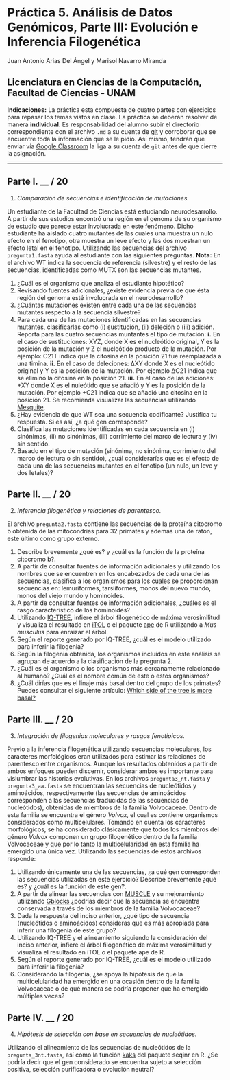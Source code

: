 # Práctica 5. Análisis de Datos Genómicos, Parte III: Evolución e Inferencia Filogenética
Juan Antonio Arias Del Ángel y Marisol Navarro Miranda
## Licenciatura en Ciencias de la Computación, Facultad de Ciencias - UNAM 

**Indicaciones:** La práctica esta compuesta de cuatro partes con ejercicios para repasar los temas vistos en clase. La práctica se deberán resolver de manera **individual**. Es responsabilidad del alumno subir el directorio correspondiente con el archivo `.md` a su cuenta de [git](https://github.com/) y corroborar que se encuentre toda la información que se le pidió. Así mismo, tendrán que enviar vía [Google Classroom](https://classroom.google.com/) la liga a su cuenta de `git` antes de que cierre la asignación.

***

## Parte I. __ / 20

1. *Comparación de secuencias e identificación de mutaciones.*

Un estudiante de la Facultad de Ciencias está estudiando neurodesarrollo. A partir de sus estudios encontró una región en el genoma de su organismo de estudio que parece estar involucrada en este fenómeno. Dicho estudiante ha aislado cuatro mutantes de las cuales una muestra un nulo efecto en el fenotipo, otra muestra un leve efecto y las dos muestran un efecto letal en el fenotipo. Utilizando las secuencias del archivo `pregunta1.fasta` ayuda al estudiante con las siguientes preguntas. **Nota:** En el archivo WT indica la secuencia de referencia (silvestre) y el resto de las secuencias, identificadas como MUTX son las secuencias mutantes.

1.	¿Cuál es el organismo que analiza el estudiante hipotético? 
2.	Revisando fuentes adicionales, ¿existe evidencia previa de que ésta región del genoma esté involucrada en el neurodesarrollo? 
3.	¿Cuántas mutaciones existen entre cada una de las secuencias mutantes respecto a la secuencia silvestre?
4.	Para cada una de las mutaciones identificadas en las secuencias mutantes, clasificarlas como (i) sustitución, (ii) deleción o (iii) adición. Reporta para las cuatro secuencias muntantes el tipo de mutación: **i.**	En el caso de sustituciones: XYZ, donde X es el nucleótido original, Y es la posición de la mutación y Z el nucleótido producto de la mutación. Por ejemplo: C21T indica que la citosina en la posición 21 fue reemplazada a una timina. **ii.**	En el caso de deleciones: ΔXY donde X es el nucleótido original y Y es la posición de la mutación. Por ejemplo ΔC21 indica que se eliminó la citosina en la posición 21. **iii.** En el caso de las adiciónes: +XY donde X es el nuleótido que se añadió y Y es la posición de la mutación. Por ejemplo +C21 indica que se añadió una citosina en la posición 21. Se recomienda visualizar las secuencias utilizando [Mesquite](https://www.mesquiteproject.org/).
5.	¿Hay evidencia de que WT sea una secuencia codificante? Justifica tu respuesta. Si es así, ¿a qué gen corresponde? 
6.	Clasifica las mutaciones identificadas en cada secuencia en (i) sinónimas, (ii) no sinónimas, (iii) corrimiento del marco de lectura y (iv) sin sentido. 
7.	Basado en el tipo de mutación (sinónima, no sinónima, corrimiento del marco de lectura o sin sentido), ¿cuál considerarías que es el efecto de cada una de las secuencias mutantes en el fenotipo (un nulo, un leve y dos letales)?

## Parte II. __ / 20

2. *Inferencia filogenética y relaciones de parentesco.*

El archivo `pregunta2.fasta` contiene las secuencias de la proteína citocromo b obtenida de las mitocondrias para 32 primates y además una de ratón, este último como grupo externo. 

1.	Describe brevemente ¿qué es? y ¿cuál es la función de la proteína citocromo b?. 
2.	A partir de consultar fuentes de información adicionales y utilizando los nombres que se encuentren en los encabezados de cada una de las secuencias, clasifica a los organismos para los cuales se proporcionan secuencias en: lemuriformes, tarsiiformes, monos del nuevo mundo, monos del viejo mundo y hominoides. 
3.	A partir de consultar fuentes de información adicionales, ¿cuáles es el rasgo característico de los hominoides? 
4.	Utilizando [IQ-TREE](http://iqtree.cibiv.univie.ac.at/), infiere el árbol filogenético de máxima verosimilitud y visualiza el resultado en [iTOL](https://itol.embl.de/) o el paquete [ape](http://www.phytools.org/Cordoba2017/ex/2/Intro-to-phylogenies.html) de R utilizando a *Mus musculus* para enraizar el árbol. 
5.	Según el reporte generado por IQ-TREE, ¿cuál es el modelo utilizado para inferir la filogenia? 
6.	Según la filogenia obtenida, los organismos incluídos en este análisis se agrupan de acuerdo a la clasificación de la pregunta 2. 
7.	¿Cuál es el organismo o los organismos más cercanamente relacionado al humano? ¿Cuál es el nombre común de este o estos organismos? 
8.	¿Cuál dirías que es el linaje más basal dentro del grupo de los primates? Puedes consultar el siguiente artículo: [Which side of the tree is more basal?](https://www.researchgate.net/profile/Frank-Thorsten_Krell/publication/248845379_Which_side_of_the_tree_is_more_basal_Editorial/links/59f1c977458515bfd07fe451/Which-side-of-the-tree-is-more-basal-Editorial.pdf)

## Parte III. __ / 20

3. *Integración de filogenias moleculares y rasgos fenotípicos.* 

Previo a la inferencia filogenética utilizando secuencias moleculares, los caracteres morfológicos eran utilizados para estimar las relaciones de parentesco entre organismos. Aunque los resultados obtenidos a partir de ambos enfoques pueden discernir, considerar ambos es importante para vislumbrar las historias evolutivas. En los archivos `pregunta3_nt.fasta` y `pregunta3_aa.fasta` se encuentran las secuencias de nucleótidos y aminoácidos, respectivamente (las secuencias de aminoácidos corresponden a las secuencias traducidas de las secuencias de nucleótidos), obtenidas de miembros de la familia Volvocaceae. Dentro de esta familia se encuentra el género *Volvox*, el cual es contiene organismos considerados como multicelulares. Tomando en cuenta los caracteres morfológicos, se ha considerado clásicamente que todos los miembros del género *Volvox* componen un grupo filogenético dentro de la familia Volvocaceae y que por lo tanto la multicelularidad en esta familia ha emergido una única vez. Utilizando las secuencias de estos archivos responde: 

1.	Utilizando únicamente una de las secuencias, ¿a qué gen corresponden las secuencias utilizadas en este ejercicio? Describe brevemente ¿qué es? y ¿cuál es la función de este gen?. 
2.	A partir de alinear las secuencias con [MUSCLE](https://www.ebi.ac.uk/Tools/msa/muscle/) y su mejoramiento utilizando [Gblocks](http://molevol.cmima.csic.es/castresana/Gblocks_server.html) ¿podrías decir que la secuencia se encuentra conservada a través de los miembros de la familia Volvocaceae? 
3.	Dada la respuesta del inciso anterior, ¿qué tipo de secuencia (nucleótidos o aminoácidos) consideras que es más apropiada para inferir una filogenia de este grupo? 
4.	Utilizando IQ-TREE y el alineamiento siguiendo la consideración del inciso anterior, infiere el árbol filogenético de máxima verosimilitud y visualiza el resultado en iTOL o el paquete ape de R. 
5.	Según el reporte generado por IQ-TREE, ¿cuál es el modelo utilizado para inferir la filogenia? 
6.	Considerando la filogenia, ¿se apoya la hipótesis de que la multicelularidad ha emergido en una ocasión dentro de la familia Volvocaceae o de qué manera se podría proponer que ha emergido múltiples veces?

## Parte IV. __ / 20

4. *Hipótesis de selección con base en secuencias de nucleótidos.* 

Utilizando el alineamiento de las secuencias de nucleótidos de la `pregunta_3nt.fasta`, así como la función [kaks](https://www.rdocumentation.org/packages/seqinr/versions/3.6-1/topics/kaks) del paquete seqinr en R. ¿Se podría decir que el gen considerado se encuentra sujeto a selección positiva, selección purificadora o evolución neutral?
